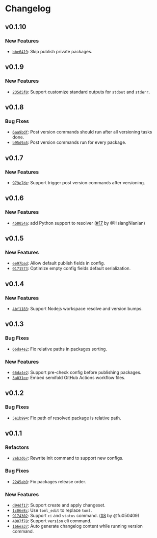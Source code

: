 # Changelog

## v0.1.10

### New Features

- [`bbe6419`](https://github.com/noctisynth/semifold/commit/bbe6419bba673fc0e8a1ab7957d62fd0956b27ed): Skip publish private packages.

## v0.1.9

### New Features

- [`235d5f0`](https://github.com/noctisynth/semifold/commit/235d5f0e94b09094abb87caacd93bda46875121a): Support customize standard outputs for `stdout` and `stderr`.

## v0.1.8

### Bug Fixes

- [`6aa9bdf`](https://github.com/noctisynth/semifold/commit/6aa9bdfed57c03ca00bd39d4327409d8ac5087fc): Post version commands should run after all versioning tasks done.
- [`b95d9a5`](https://github.com/noctisynth/semifold/commit/b95d9a5714bb7bd0d4e66a688b0edeb51a34b812): Post version commands run for every package.

## v0.1.7

### New Features

- [`979e7de`](https://github.com/noctisynth/semifold/commit/979e7def35be9c1dd527822ab129f534eacec6ef): Support trigger post version commands after versioning.

## v0.1.6

### New Features

- [`450054a`](https://github.com/noctisynth/semifold/commit/450054ad8b496e1634553589d15815b0d8c8048a): add Python support to resolver ([#17](https://github.com/noctisynth/semifold/pull/17) by @HsiangNianian)

## v0.1.5

### New Features

- [`ee97bad`](https://github.com/noctisynth/semifold/commit/ee97bad45819d73f59f30d36ce0b50b1b4b61e78): Allow default publish fields in config.
- [`0171573`](https://github.com/noctisynth/semifold/commit/0171573c15463971538c85c801227145e4648e7d): Optimize empty config fields default serialization.

## v0.1.4

### New Features

- [`4bf1183`](https://github.com/noctisynth/semifold/commit/4bf11839b609bd6610423ede224fc89923fde079): Support Nodejs workspace resolve and version bumps.

## v0.1.3

### Bug Fixes

- [`66da4e2`](https://github.com/noctisynth/semifold/commit/66da4e2d6c26f8abe710f6a231b623127f3be090): Fix relative paths in packages sorting.

### New Features

- [`66da4e2`](https://github.com/noctisynth/semifold/commit/66da4e2d6c26f8abe710f6a231b623127f3be090): Support pre-check config before publishing packages.
- [`3a031ee`](https://github.com/noctisynth/semifold/commit/3a031ee7001923932f1ed6853bfd26e7fd431318): Embed semifold GitHub Actions workflow files.

## v0.1.2

### Bug Fixes

- [`5e1b994`](https://github.com/noctisynth/semifold/commit/5e1b994178fa662b630d700559cc888892b44813): Fix path of resolved package is relative path.

## v0.1.1

### Refactors

- [`2eb3d67`](https://github.com/noctisynth/semifold/commit/2eb3d67a373a55104562f2eaee7c6ebd33794510): Rewrite init command to support new configs.

### Bug Fixes

- [`2245ab9`](https://github.com/noctisynth/semifold/commit/2245ab96d869e5220d125f440747e035774a8c02): Fix packages release order.

### New Features

- [`d94df17`](https://github.com/noctisynth/semifold/commit/d94df1729f43bf6f159a00ed701e05e75aad2d02): Support create and apply changeset.
- [`1c06e8c`](https://github.com/noctisynth/semifold/commit/1c06e8cbe2f179fe0eb8a657249ba5573b1dfbaf): Use `toml_edit` to replace `toml`.
- [`9174302`](https://github.com/noctisynth/semifold/commit/9174302d76386cabb8de0948729b1e7267cc8e8f): Support `ci` and `status` command. ([#8](https://github.com/noctisynth/semifold/pull/8) by @fu050409)
- [`4007f78`](https://github.com/noctisynth/semifold/commit/4007f789aabf1aecaccb2066899b148edcd8c24b): Support `version` cli command.
- [`166ea37`](https://github.com/noctisynth/semifold/commit/166ea37e3cec9c690c0d23eec8c09067d8d9d38c): Auto generate changelog content while running version command.
